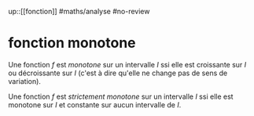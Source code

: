 up::[[fonction]]
#maths/analyse #no-review 
# fonction monotone
Une fonction $f$ est _monotone_ sur un intervalle $I$ ssi elle est croissante sur $I$ ou décroissante sur $I$ (c'est à dire qu'elle ne change pas de sens de variation).

Une fonction $f$ est _strictement monotone_ sur un intervalle $I$ ssi elle est monotone sur $I$ et constante sur aucun intervalle de $I$.

